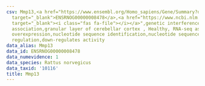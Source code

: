 ```yaml
---
csv: Mmp13,<a href="https://www.ensembl.org/Homo_sapiens/Gene/Summary?db=core;g=ENSRNOG00000008478"
  target="_blank">ENSRNOG00000008478</a>,<a href="https://www.ncbi.nlm.nih.gov/pubmed/30467350"
  target="_blank"><i class="fas fa-file"></i></a>",genetic interference,functional
  association,granular layer of cerebellar cortex , Healthy, RNA-seq assay, hsf-1
  overexpression,nucleotide sequence identification,nucleotide sequence identification,transcriptional
  regulation,down-regulates activity
data_alias: Mmp13
data_id: ENSRNOG00000008478
data_numevidence: 1
data_species: Rattus norvegicus
data_taxid: '10116'
title: Mmp13
---
```

